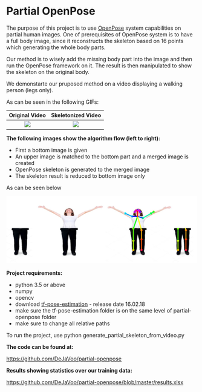 # Partial OpenPose

The purpose of this project is to use [OpenPose](https://github.com/CMU-Perceptual-Computing-Lab/openpose) system capabilities on partial human images.
One of prerequisites of OpenPose system is to have a full body image, since it reconstructs the skeleton based on 16 points which generating the whole body parts.

Our method is to wisely add the missing body part into the image and then run the OpenPose framework on it.
The result is then manipulated to show the skeleton on the original body.

We demonstarte our pruposed method on a video displaying a walking person (legs only).

As can be seen in the following GIFs:

Original Video            |  Skeletonized Video
:-------------------------:|:-------------------------:
<img src="site/walking.gif" /> |  <img src="site/walking-skeleton.gif" />

**The following images show the algorithm flow (left to right):**

* First a bottom image is given
* An upper image is matched to the bottom part and a merged image is created
* OpenPose skeleton is generated to the merged image
* The skeleton result is reduced to bottom image only

As can be seen below

<img src="site/flow.JPG"/>

**Project requirements:**

* python 3.5 or above
* numpy
* opencv
* download [tf-pose-estimation](https://github.com/ildoonet/tf-pose-estimation) - release date 16.02.18
* make sure the tf-pose-estimation folder is on the same level of partial-openpose folder
* make sure to change all relative paths

To run the project, use python generate_partial_skeleton_from_video.py

**The code can be found at:** 

<https://github.com/DeJaVoo/partial-openpose>

**Results showing statistics over our training data:**

<https://github.com/DeJaVoo/partial-openpose/blob/master/results.xlsx>


